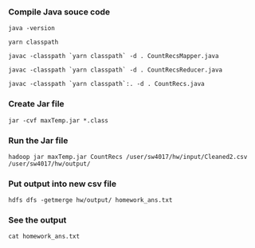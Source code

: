 ### Compile Java souce code

`java -version`

`yarn classpath`

``javac -classpath `yarn classpath` -d . CountRecsMapper.java``

``javac -classpath `yarn classpath` -d . CountRecsReducer.java``

``javac -classpath `yarn classpath`:. -d . CountRecs.java``

### Create Jar file

`jar -cvf maxTemp.jar *.class`

### Run the Jar file

`hadoop jar maxTemp.jar CountRecs /user/sw4017/hw/input/Cleaned2.csv /user/sw4017/hw/output/`

### Put output into new csv file

`hdfs dfs -getmerge hw/output/ homework_ans.txt`

### See the output

`cat homework_ans.txt`

